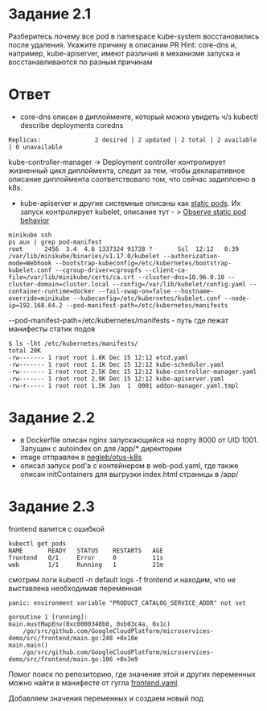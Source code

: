 # Задание 2.1

Разберитесь почему все pod в namespace kube-system восстановились после удаления. Укажите причину в описании PR Hint: core-dns и, например, kube-apiserver, имеют различия в механизме запуска и восстанавливаются по разным причинам

# Ответ

- core-dns описан в диплойменте, который можно увидеть ч/з
  kubectl describe deployments coredns

```
Replicas:               2 desired | 2 updated | 2 total | 2 available | 0 unavailable
```

kube-controller-manager -> Deployment controller контролирует жизненный цикл диплоймента, следит за тем, чтобы декларативное описание диплоймента соответствовало том, что сейчас задиплоено в k8s.

- kube-apiserver и другие системные описаны как [static pods](https://kubernetes.io/docs/tasks/configure-pod-container/static-pod/). Их запуск контролирует kubelet, описание тут - > [Observe static pod behavior](https://kubernetes.io/docs/tasks/configure-pod-container/static-pod/#behavior-of-static-pods)

```
minikube ssh
ps aux | grep pod-manifest
root      2456  3.4  4.6 1337324 91728 ?       Ssl  12:12   0:39 /var/lib/minikube/binaries/v1.17.0/kubelet --authorization-mode=Webhook --bootstrap-kubeconfig=/etc/kubernetes/bootstrap-kubelet.conf --cgroup-driver=cgroupfs --client-ca-file=/var/lib/minikube/certs/ca.crt --cluster-dns=10.96.0.10 --cluster-domain=cluster.local --config=/var/lib/kubelet/config.yaml --container-runtime=docker --fail-swap-on=false --hostname-override=minikube --kubeconfig=/etc/kubernetes/kubelet.conf --node-ip=192.168.64.2 --pod-manifest-path=/etc/kubernetes/manifests
```

--pod-manifest-path=/etc/kubernetes/manifests - путь где лежат манифесты статик подов

```
$ ls -lht /etc/kubernetes/manifests/
total 20K
-rw------- 1 root root 1.8K Dec 15 12:12 etcd.yaml
-rw------- 1 root root 1.1K Dec 15 12:12 kube-scheduler.yaml
-rw------- 1 root root 2.5K Dec 15 12:12 kube-controller-manager.yaml
-rw------- 1 root root 2.9K Dec 15 12:12 kube-apiserver.yaml
-rw-r----- 1 root root 1.5K Jan  1  0001 addon-manager.yaml.tmpl
```

# Задание 2.2

- в Dockerfile описан nginx запускающийся на порту 8000 от UID 1001. Запущен с autoindex on для /app/\* директории
- image отправлен в [negleb/otus-k8s](https://hub.docker.com/repository/docker/negleb/otus-k8s)
- описал запуск pod'a с контейнером в web-pod.yaml, где также описан initContainers для выгрузки index.html страницы в /app/

# Задание 2.3

frontend валится с ошибкой

```
kubectl get pods
NAME       READY   STATUS    RESTARTS   AGE
frontend   0/1     Error     0          11s
web        1/1     Running   1          21m
```

смотрим логи
kubectl -n default logs -f frontend
и находим, что не выставлена необходимая переменная

```
panic: environment variable "PRODUCT_CATALOG_SERVICE_ADDR" not set

goroutine 1 [running]:
main.mustMapEnv(0xc0000340b0, 0xb03c4a, 0x1c)
	/go/src/github.com/GoogleCloudPlatform/microservices-demo/src/frontend/main.go:248 +0x10e
main.main()
	/go/src/github.com/GoogleCloudPlatform/microservices-demo/src/frontend/main.go:106 +0x3e9
```

Помог поиск по репозиторию, где значение этой и других переменных можно найти в манифесте от гугла [frontend.yaml](https://github.com/GoogleCloudPlatform/microservices-demo/blob/master/kubernetes-manifests/frontend.yaml)

Добавляем значения переменных и создаем новый под

